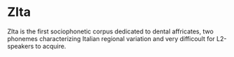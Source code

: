 # ZIta
ZIta is the first sociophonetic corpus dedicated to dental affricates, two phonemes characterizing Italian regional variation and very difficoult for L2-speakers to acquire.
